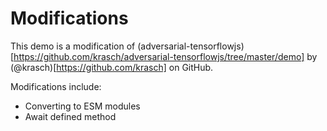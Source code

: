 # Modifications

This demo is a modification of (adversarial-tensorflowjs)[https://github.com/krasch/adversarial-tensorflowjs/tree/master/demo] by (@krasch)[https://github.com/krasch] on GitHub.

Modifications include:

- Converting to ESM modules
- Await defined method